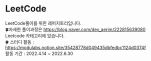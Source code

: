 # LeetCode
LeetCode풀이를 위한 레퍼지토리입니다. <br>
🍀자세한 풀이과정은 https://blog.naver.com/dev_aerim/222815639080 <br>
Leetcode 카테고리에 있습니다. <br>
🍀 스터디 활동 : https://modulabs.notion.site/35428778d049435dbfedbc1124d0374f <br>
활동 기간 : 2022.4.14 ~ 2022.6.30 <br>
